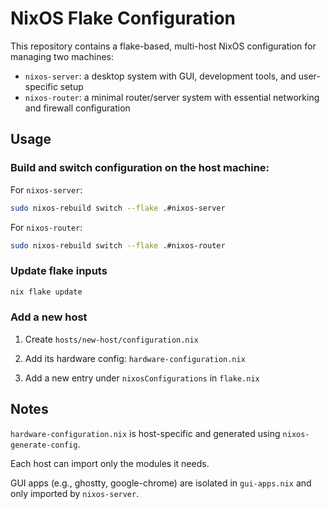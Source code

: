 # NixOS Flake Configuration

This repository contains a flake-based, multi-host NixOS configuration for managing two machines:

- `nixos-server`: a desktop system with GUI, development tools, and user-specific setup
- `nixos-router`: a minimal router/server system with essential networking and firewall configuration

## Usage

### Build and switch configuration on the host machine:

For `nixos-server`:
```sh
sudo nixos-rebuild switch --flake .#nixos-server
```
For `nixos-router`:
```sh
sudo nixos-rebuild switch --flake .#nixos-router
```

### Update flake inputs
```sh
nix flake update
```

### Add a new host
1. Create `hosts/new-host/configuration.nix`

2. Add its hardware config: `hardware-configuration.nix`

3. Add a new entry under `nixosConfigurations` in `flake.nix`
 
## Notes
`hardware-configuration.nix` is host-specific and generated using `nixos-generate-config`.

Each host can import only the modules it needs.

GUI apps (e.g., ghostty, google-chrome) are isolated in `gui-apps.nix` and only imported by `nixos-server`.
